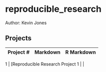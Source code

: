 # reproducible_research


Author: Kevin Jones <br />

## Projects 
Project # | Markdown | R Markdown
--- | --- | ---

1 |  [Reproducible Research Project 1 | |
